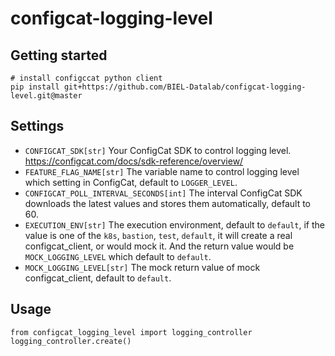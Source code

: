 # configcat-logging-level

## Getting started
```
# install configccat python client
pip install git+https://github.com/BIEL-Datalab/configcat-logging-level.git@master
```

## Settings
- `CONFIGCAT_SDK[str]`  Your ConfigCat SDK to control logging level. https://configcat.com/docs/sdk-reference/overview/
- `FEATURE_FLAG_NAME[str]` The variable name to control logging level which setting in ConfigCat, default to `LOGGER_LEVEL`.
- `CONFIGCAT_POLL_INTERVAL_SECONDS[int]` The interval ConfigCat SDK downloads the latest values and stores them automatically, default to 60.
- `EXECUTION_ENV[str]` The execution environment, default to `default`, if the value is one of the `k8s`, `bastion`, `test`, `default`, it will create a real configcat_client, or would mock it. And the return value would be `MOCK_LOGGING_LEVEL` which default to `default`.
- `MOCK_LOGGING_LEVEL[str]` The mock return value of mock configcat_client, default to `default`.
## Usage
```
from configcat_logging_level import logging_controller
logging_controller.create()
```


